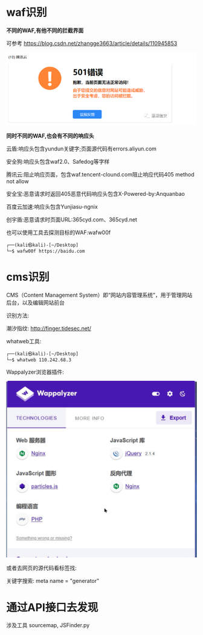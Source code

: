 # waf识别



**不同的WAF,有他不同的拦截界面**

可参考 https://blog.csdn.net/zhangge3663/article/details/110945853

![image-20230808154316451](img/image-20230808154316451.png)





**同时不同的WAF,也会有不同的响应头**

云盾:响应头包含yundun关键字;页面源代码有errors.aliyun.com

安全狗:响应头包含waf2.0、Safedog等字样

腾讯云:阻止响应页面，包含waf.tencent-clound.com阻止响应代码405 method not allow

安全宝:恶意请求时返回405恶意代码响应头包含X-Powered-by:Anquanbao

百度云加速:响应头包含Yunjiasu-ngnix

创宇盾:恶意请求时页面URL:365cyd.com、365cyd.net



也可以使用工具去探测目标的WAF:wafw00f  

```
┌──(kali㉿kali)-[~/Desktop]
└─$ wafw00f https://baidu.com
```





# cms识别

CMS（Content Management System）即“网站内容管理系统”，用于管理网站后台，以及编辑网站前台



识别方法:

潮汐指纹: http://finger.tidesec.net/



whatweb工具:

```
┌──(kali㉿kali)-[~/Desktop]
└─$ whatweb 110.242.68.3
```



Wappalyzer浏览器插件:

![image-20230808155001778](img/image-20230808155001778.png)



或者去网页的源代码看标签找:

关键字搜索: meta name = "generator"





# 通过API接口去发现

涉及工具 sourcemap, JSFinder.py
